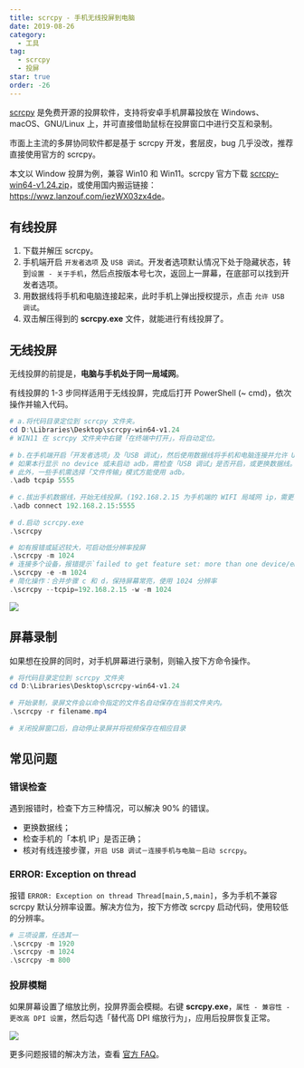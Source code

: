 ```yaml
---
title: scrcpy - 手机无线投屏到电脑
date: 2019-08-26
category:
  - 工具
tag:
  - scrcpy
  - 投屏
star: true
order: -26
---
```


[scrcpy](https://github.com/Genymobile/scrcpy) 是免费开源的投屏软件，支持将安卓手机屏幕投放在 Windows、macOS、GNU/Linux 上，并可直接借助鼠标在投屏窗口中进行交互和录制。

市面上主流的多屏协同软件都是基于 scrcpy 开发，套层皮，bug 几乎没改，推荐直接使用官方的 scrcpy。

本文以 Window 投屏为例，兼容 Win10 和 Win11。scrcpy 官方下载 [scrcpy-win64-v1.24.zip](https://github.com/Genymobile/scrcpy/releases/download/v1.24/scrcpy-win64-v1.24.zip)，或使用国内搬运链接：<https://wwz.lanzouf.com/iezWX03zx4de>。

## 有线投屏

1. 下载并解压 scrcpy。
2. 手机端开启 `开发者选项` 及 `USB 调试`。开发者选项默认情况下处于隐藏状态，转到`设置 - 关于手机`，然后点按版本号七次，返回上一屏幕，在底部可以找到开发者选项。
3. 用数据线将手机和电脑连接起来，此时手机上弹出授权提示，点击 `允许 USB 调试`。
4. 双击解压得到的 **scrcpy.exe** 文件，就能进行有线投屏了。

## 无线投屏

无线投屏的前提是，**电脑与手机处于同一局域网**。

有线投屏的 1-3 步同样适用于无线投屏，完成后打开 PowerShell (~ cmd)，依次操作并输入代码。

```PowerShell
# a.将代码目录定位到 scrcpy 文件夹。
cd D:\Libraries\Desktop\scrcpy-win64-v1.24
# WIN11 在 scrcpy 文件夹中右键「在终端中打开」，将自动定位。
​
# b.在手机端开启「开发者选项」及「USB 调试」，然后使用数据线将手机和电脑连接并允许 USB 调试，开启手机端口
# 如果本行显示 no device 或未启动 adb，需检查「USB 调试」是否开启，或更换数据线。
# 此外，一些手机需选择「文件传输」模式方能使用 adb。
.\adb tcpip 5555
​
# c.拔出手机数据线，开始无线投屏。(192.168.2.15 为手机端的 WIFI 局域网 ip，需更改)
.\adb connect 192.168.2.15:5555
​
# d.启动 scrcpy.exe
.\scrcpy

# 如有报错或延迟较大，可启动低分辨率投屏
.\scrcpy -m 1024
# 连接多个设备，报错提示`failed to get feature set: more than one device/emulator`，则指定连接 tcpip 设备
.\scrcpy -e -m 1024
# 简化操作：合并步骤 c 和 d，保持屏幕常亮，使用 1024 分辨率
.\scrcpy --tcpip=192.168.2.15 -w -m 1024
```

![](http://tc.seoipo.com/20190829093407.png)

## 屏幕录制

如果想在投屏的同时，对手机屏幕进行录制，则输入按下方命令操作。

```PowerShell
# 将代码目录定位到 scrcpy 文件夹
cd D:\Libraries\Desktop\scrcpy-win64-v1.24
​
# 开始录制，录屏文件会以命令指定的文件名自动保存在当前文件夹内。
.\scrcpy -r filename.mp4
​
# 关闭投屏窗口后，自动停止录屏并将视频保存在相应目录
```

## 常见问题

### 错误检查

遇到报错时，检查下方三种情况，可以解决 90% 的错误。

- 更换数据线；
- 检查手机的「本机 IP」是否正确；
- 核对有线连接步骤，`开启 USB 调试－连接手机与电脑－启动 scrcpy`。

### ERROR: Exception on thread

报错 `ERROR: Exception on thread Thread[main,5,main]`，多为手机不兼容 scrcpy 默认分辨率设置。解决方位为，按下方修改 scrcpy 启动代码，使用较低的分辨率。

```PowerShell
# 三项设置，任选其一
.\scrcpy -m 1920
.\scrcpy -m 1024
.\scrcpy -m 800
```

### 投屏模糊

如果屏幕设置了缩放比例，投屏界面会模糊。右键 **scrcpy.exe**，`属性 - 兼容性 - 更改高 DPI 设置`，然后勾选「替代高 DPI 缩放行为」，应用后投屏恢复正常。

![](http://tc.seoipo.com/20190829095640.png)

更多问题报错的解决方法，查看 [官方 FAQ](https://github.com/Genymobile/scrcpy/blob/master/FAQ.md)。
